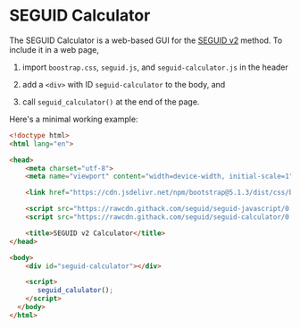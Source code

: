 # SEGUID Calculator

The SEGUID Calculator is a web-based GUI for the [SEGUID v2](https://www.seguid.org) method.  To include it in a web page,

1. import `boostrap.css`, `seguid.js`, and `seguid-calculator.js` in
   the header

2. add a `<div>` with ID `seguid-calculator` to the body, and

3. call `seguid_calculator()` at the end of the page.


Here's a minimal working example:

```html
<!doctype html>
<html lang="en">

<head>
    <meta charset="utf-8">
    <meta name="viewport" content="width=device-width, initial-scale=1">

    <link href="https://cdn.jsdelivr.net/npm/bootstrap@5.1.3/dist/css/bootstrap.min.css" rel="stylesheet">

    <script src="https://rawcdn.githack.com/seguid/seguid-javascript/0.2.0/seguid.js"></script>
    <script src="https://rawcdn.githack.com/seguid/seguid-calculator/0.1.0/seguid-calculator.js"></script>

    <title>SEGUID v2 Calculator</title>
</head>

<body>
    <div id="seguid-calculator"></div>

    <script>
       seguid_calulator();
    </script>
  </body>
</html>
```
